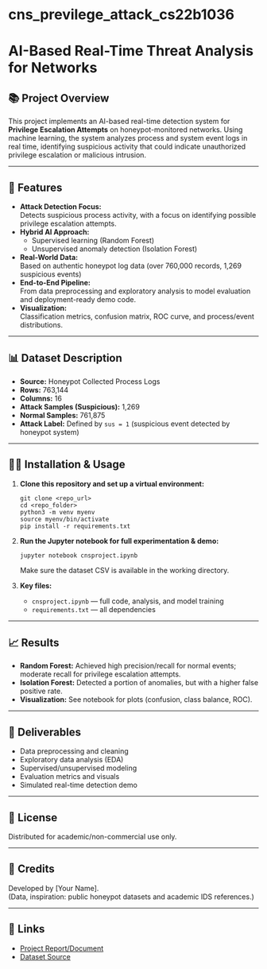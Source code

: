 # cns_previlege_attack_cs22b1036

# AI-Based Real-Time Threat Analysis for Networks

## 📚 Project Overview
This project implements an AI-based real-time detection system for **Privilege Escalation Attempts** on honeypot-monitored networks. Using machine learning, the system analyzes process and system event logs in real time, identifying suspicious activity that could indicate unauthorized privilege escalation or malicious intrusion.

---

## 🚀 Features

- **Attack Detection Focus:**  
  Detects suspicious process activity, with a focus on identifying possible privilege escalation attempts.
- **Hybrid AI Approach:**  
  - Supervised learning (Random Forest)
  - Unsupervised anomaly detection (Isolation Forest)
- **Real-World Data:**  
  Based on authentic honeypot log data (over 760,000 records, 1,269 suspicious events)
- **End-to-End Pipeline:**  
  From data preprocessing and exploratory analysis to model evaluation and deployment-ready demo code.
- **Visualization:**  
  Classification metrics, confusion matrix, ROC curve, and process/event distributions.

---

## 📊 Dataset Description

- **Source:** Honeypot Collected Process Logs  
- **Rows:** 763,144  
- **Columns:** 16  
- **Attack Samples (Suspicious):** 1,269  
- **Normal Samples:** 761,875  
- **Attack Label:** Defined by `sus = 1` (suspicious event detected by honeypot system)

---

## 🧑‍💻 Installation & Usage

1. **Clone this repository and set up a virtual environment:**
    ```
    git clone <repo_url>
    cd <repo_folder>
    python3 -m venv myenv
    source myenv/bin/activate
    pip install -r requirements.txt
    ```
2. **Run the Jupyter notebook for full experimentation & demo:**
    ```
    jupyter notebook cnsproject.ipynb
    ```
    Make sure the dataset CSV is available in the working directory.

3. **Key files:**
    - `cnsproject.ipynb` — full code, analysis, and model training
    - `requirements.txt` — all dependencies

---

## 📈 Results

- **Random Forest:** Achieved high precision/recall for normal events; moderate recall for privilege escalation attempts.
- **Isolation Forest:** Detected a portion of anomalies, but with a higher false positive rate.
- **Visualization:** See notebook for plots (confusion, class balance, ROC).

---

## 📒 Deliverables

- Data preprocessing and cleaning
- Exploratory data analysis (EDA)
- Supervised/unsupervised modeling
- Evaluation metrics and visuals
- Simulated real-time detection demo

---

## 📝 License
Distributed for academic/non-commercial use only.

---

## 🤝 Credits
Developed by [Your Name].  
(Data, inspiration: public honeypot datasets and academic IDS references.)

---

## 🔗 Links
- [Project Report/Document](link_to_document)
- [Dataset Source](link_to_dataset)
